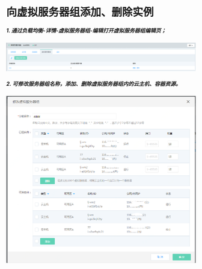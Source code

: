 # 向虚拟服务器组添加、删除实例

##### 1. 通过负载均衡-详情-虚拟服务器组-编辑打开虚拟服务器组编辑页；

![编辑虚拟服务器组](../../../../image/Networking/NLB/NLB-VSList.png)

##### 2. 可修改服务器组名称，添加、删除虚拟服务器组内的云主机、容器资源。

![修改虚拟服务器组](../../../../image/Networking/NLB/NLB-096.png)
		
